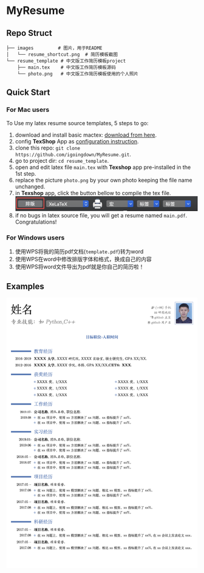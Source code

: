 #  MyResume

## Repo Struct
```shell
├── images         # 图片，用于README
│   └── resume_shortcut.png  # 简历模板截图
└── resume_template # 中文版工作简历模板project
    ├── main.tex    # 中文版工作简历模板源码
    └── photo.png   # 中文版工作简历模板使用的个人照片
```

## Quick Start
### For Mac users
To Use my latex resume source templates, 5 steps to go:
1. download and install basic mactex: [download from here](http://www.texts.io/support/0001/). 
1. config **TexShop** App as [configuration instruction](https://www.jianshu.com/p/7bbd54a89ac2).
1. clone this repo: `git clone https://github.com/igoingdown/MyResume.git`. 
1. go to project dir: `cd resume_template`. 
1. open and edit latex file `main.tex` with **Texshop** app pre-installed in the 1st step.
1. replace the picture `photo.png` by your own photo keeping the file name unchanged.
1. in **Texshop** app, click the button bellow to compile the tex file.
![IMG](/docs/images/button.png)
1. if no bugs in latex source file, you will get a resume named `main.pdf`. Congratulations!


### For Windows users
1. 使用WPS将我的简历pdf文档(`template.pdf`)转为word
1. 使用WPS在word中修改排版字体和格式，换成自己的内容
1. 使用WPS将word文件导出为pdf就是你自己的简历啦！

## Examples
![IMG](/docs/images/resume_shortcut.png)
